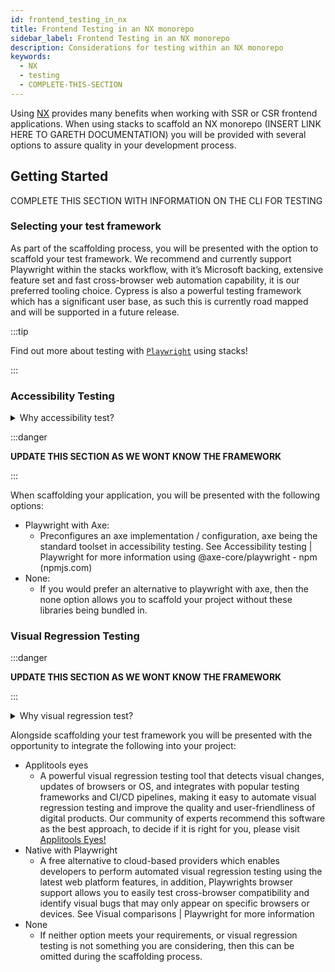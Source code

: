 ```yaml
---
id: frontend_testing_in_nx
title: Frontend Testing in an NX monorepo
sidebar_label: Frontend Testing in an NX monorepo
description: Considerations for testing within an NX monorepo
keywords:
  - NX
  - testing
  - COMPLETE-THIS-SECTION
---
```


Using [NX](https://nx.dev/) provides many benefits when working with SSR or CSR frontend applications. When using stacks to scaffold an NX monorepo (INSERT LINK HERE TO GARETH DOCUMENTATION) you will be provided with several options to assure quality in your development process.


## Getting Started

COMPLETE THIS SECTION WITH INFORMATION ON THE CLI FOR TESTING

### Selecting your test framework
As part of the scaffolding process, you will be presented with the option to scaffold your test framework. We recommend and currently support Playwright within the stacks workflow, with it’s Microsoft backing, extensive feature set and fast cross-browser web automation capability, it is our preferred tooling choice. Cypress is also a powerful testing framework which has a significant user base, as such this is currently road mapped and will be supported in a future release.  

:::tip 

Find out more about testing with [`Playwright`](./playwright_nx.md) using stacks! 

:::



### Accessibility Testing 
<details>
  <summary>Why accessibility test?</summary>
  <div>
  <p>Accessibility testing is a critical aspect of website and application development that ensures that everyone, including those with disabilities or impairments, can fully access and use the site or app. It is not only a legal requirement, but also a moral and ethical one, to ensure that digital products are inclusive and usable by all.</p> 
  <p>This type of testing identifies and addresses any barriers that would make it difficult or impossible for some users to access the site or app, such as poor contrast, small text, or lack of alternative text for images. By catching these issues early in the development process, developers can ensure that their website or application is user-friendly for everyone and compliant with the regulations like WCAG and Section 508 that are legally binding in certain regions.</p>
  <p>Automated accessibility tooling can consistently and efficiently check for accessibility issues across different pages and sections of a website or application and identify potential accessibility issues. Integrating into Continuous Integration/Continuous Deployment (CI/CD) pipelines enables accessibility testing to be performed as part of the development process, ensuring that issues are identified and addressed early on.
  </p>
  </div>
</details>

:::danger 

**UPDATE THIS SECTION AS WE WONT KNOW THE FRAMEWORK**

:::


When scaffolding your application, you will be presented with the following options:
-	Playwright with Axe:
    -	Preconfigures an axe implementation / configuration, axe being the standard toolset in accessibility testing. See Accessibility testing | Playwright for more information using @axe-core/playwright - npm (npmjs.com)
- None:
    -	If you would prefer an alternative to playwright with axe, then the none option allows you to scaffold your project without these libraries being bundled in. 

### Visual Regression Testing


:::danger 

**UPDATE THIS SECTION AS WE WONT KNOW THE FRAMEWORK**

:::


<details>
  <summary>Why visual regression test?</summary>
  <div>
    <p>Visual regression testing is a crucial step in the website and application development process. It ensures that the visual elements of the site or app are functioning correctly and are consistent across different browsers, devices, and screen sizes. This type of testing involves taking screenshots of a website or application, and then comparing them to previous versions or reference screenshots to identify any differences. By catching visual bugs early on in the development process, visual regression testing helps to prevent costly and time-consuming rework, and ensures that the end user has a consistent and polished experience.</p>
    <p>Visual regression testing can be automated which save a lot of time and effort compared to manual testing. Automated visual testing enables the developers to run many test cases in a very short time, which is not possible with manual testing. 
    </p>
  </div>
</details>

Alongside scaffolding your test framework you will be presented with the opportunity to integrate the following into your project:
-	Applitools eyes
    -	A powerful visual regression testing tool that detects visual changes, updates of browsers or OS, and integrates with popular testing frameworks and CI/CD pipelines, making it easy to automate visual regression testing and improve the quality and user-friendliness of digital products. Our community of experts recommend this software as the best approach, to decide if it is right for you, please visit [Applitools Eyes!](https://applitools.com/platform/eyes/)
-	Native with Playwright
    - A free alternative to cloud-based providers which enables developers to perform automated visual regression testing using the latest web platform features, in addition, Playwrights browser support allows you to easily test cross-browser compatibility and identify visual bugs that may only appear on specific browsers or devices. See Visual comparisons | Playwright for more information
-	None
    -	If neither option meets your requirements, or visual regression testing is not something you are considering, then this can be omitted during the scaffolding process. 
